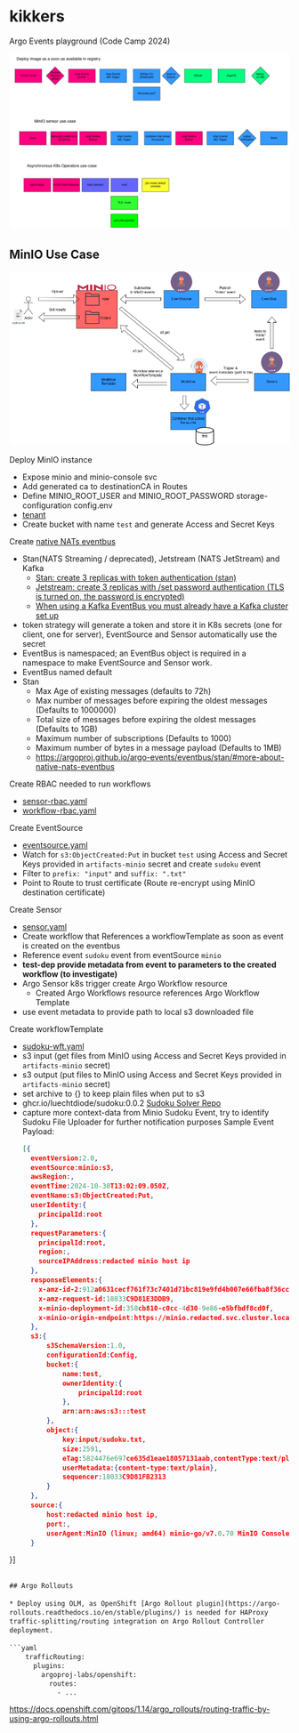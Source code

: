 # kikkers

Argo Events playground (Code Camp 2024)

![brainstorming](kikkers.drawio.png "kikkers")

## MinIO Use Case

![minio](minio.drawio.png "minio")

Deploy MinIO instance

* Expose minio and minio-console svc
* Add generated ca to destinationCA in Routes
* Define MINIO_ROOT_USER and MINIO_ROOT_PASSWORD storage-configuration config.env
* [tenant](https://github.com/baloise-incubator/code-camp-apps/blob/master/argo-events-playground-test/minio-tenant.yaml)
* Create bucket with name `test` and generate Access and Secret Keys

Create [native NATs eventbus](https://github.com/baloise-incubator/code-camp-apps/blob/master/argo-events-playground-test/kustomization.yaml#L9)

* Stan(NATS Streaming / deprecated), Jetstream (NATS JetStream) and Kafka
  * [Stan: create 3 replicas with token authentication (stan)](https://argoproj.github.io/argo-events/eventbus/stan/)
  * [Jetstream: create 3 replicas with /set password authentication (TLS is turned on, the password is encrypted)](https://argoproj.github.io/argo-events/eventbus/jetstream/)
  * [When using a Kafka EventBus you must already have a Kafka cluster set up](https://argoproj.github.io/argo-events/eventbus/kafka/)
* token strategy will generate a token and store it in K8s secrets (one for client, one for server), EventSource and Sensor automatically use the secret
* EventBus is namespaced; an EventBus object is required in a namespace to make EventSource and Sensor work.
* EventBus named default
* Stan
  * Max Age of existing messages (defaults to 72h)
  * Max number of messages before expiring the oldest messages (Defaults to 1000000)
  * Total size of messages before expiring the oldest messages (Defaults to 1GB)
  * Maximum number of subscriptions (Defaults to 1000)
  * Maximum number of bytes in a message payload (Defaults to 1MB)
  * https://argoproj.github.io/argo-events/eventbus/stan/#more-about-native-nats-eventbus

Create RBAC needed to run workflows

* [sensor-rbac.yaml](https://github.com/baloise-incubator/code-camp-apps/blob/master/argo-events-playground-test/sensor-rbac.yaml)
* [workflow-rbac.yaml](https://github.com/baloise-incubator/code-camp-apps/blob/master/argo-events-playground-test/workflow-rbac.yaml)

Create EventSource

* [eventsource.yaml](https://github.com/baloise-incubator/code-camp-apps/blob/master/argo-events-playground-test/eventsource.yaml)
* Watch for `s3:ObjectCreated:Put` in bucket `test` using Access and Secret Keys provided in `artifacts-minio` secret and create `sudoku` event
* Filter to `prefix: "input"` and `suffix: ".txt"`
* Point to Route to trust certificate (Route re-encrypt using MinIO destination certificate)

Create Sensor

* [sensor.yaml](https://github.com/baloise-incubator/code-camp-apps/blob/master/argo-events-playground-test/sensor.yaml)
* Create workflow that References a workflowTemplate as soon as event is created on the eventbus
* Reference event `sudoku` event from eventSource `minio`
* **test-dep provide metadata from event to parameters to the created workflow (to investigate)**
* Argo Sensor k8s trigger create Argo Workflow resource
  * Created Argo Workflows resource references Argo Workflow Template
* use event metadata to provide path to local s3 downloaded file

Create workflowTemplate

* [sudoku-wft.yaml](https://github.com/baloise-incubator/code-camp-apps/blob/master/argo-events-playground-test/sudoku-wft.yaml)
* s3 input (get files from MinIO using Access and Secret Keys provided in `artifacts-minio` secret)
* s3 output (put files to MinIO using Access and Secret Keys provided in `artifacts-minio` secret)
* set archive to {} to keep plain files when put to s3
* ghcr.io/luechtdiode/sudoku:0.0.2 [Sudoku Solver Repo](https://github.com/luechtdiode/sudoku)
* capture more context-data from Minio Sudoku Event, try to identify Sudoku File Uploader for further notification purposes
  Sample Event Payload:
  ```json
  [{
    eventVersion:2.0,
    eventSource:minio:s3,
    awsRegion:,
    eventTime:2024-10-30T13:02:09.050Z,
    eventName:s3:ObjectCreated:Put,
    userIdentity:{
      principalId:root
    },
    requestParameters:{
      principalId:root,
      region:,
      sourceIPAddress:redacted minio host ip
    },
    responseElements:{
      x-amz-id-2:912a0631cecf761f73c7401d71bc819e9fd4b007e66fba8f36cc12235413475e,
      x-amz-request-id:18033C9D81E3DDB9,
      x-minio-deployment-id:358cb810-c0cc-4d30-9e86-e5bfbdf8cd0f,
      x-minio-origin-endpoint:https://minio.redacted.svc.cluster.local
    },
    s3:{
        s3SchemaVersion:1.0,
        configurationId:Config,
        bucket:{
            name:test,
            ownerIdentity:{
                principalId:root
            },
            arn:arn:aws:s3:::test
        },
        object:{
            key:input/sudoku.txt,
            size:2591,
            eTag:5824476e697ce635d1eae18057131aab,contentType:text/plain,
            userMetadata:{content-type:text/plain},
            sequencer:18033C9D81FB2313
        }
    },
    source:{
        host:redacted minio host ip,
        port:,
        userAgent:MinIO (linux; amd64) minio-go/v7.0.70 MinIO Console/(dev)
    }
}]

  ```

## Argo Rollouts

* Deploy using OLM, as OpenShift [Argo Rollout plugin](https://argo-rollouts.readthedocs.io/en/stable/plugins/) is needed for HAProxy traffic-splitting/routing integration on Argo Rollout Controller deployment.

```yaml
      trafficRouting:
        plugins:
          argoproj-labs/openshift:
            routes:
              - ...
```

<https://docs.openshift.com/gitops/1.14/argo_rollouts/routing-traffic-by-using-argo-rollouts.html>